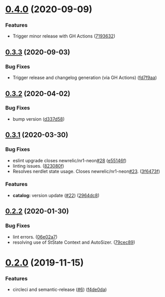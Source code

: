 # [0.4.0](https://github.com/newrelic/nr1-neon/compare/v0.3.3...v0.4.0) (2020-09-09)


### Features

* Trigger minor release with GH Actions ([7193632](https://github.com/newrelic/nr1-neon/commit/71936322ea210bd6c4178569fe90b0f69cc5bf3a))

## [0.3.3](https://github.com/newrelic/nr1-neon/compare/v0.3.2...v0.3.3) (2020-09-03)


### Bug Fixes

* Trigger release and changelog generation (via GH Actions) ([fd7f9aa](https://github.com/newrelic/nr1-neon/commit/fd7f9aa9263699e4fe99cb57e1895c2fdbfe3ee1))

## [0.3.2](https://github.com/newrelic/nr1-neon/compare/v0.3.1...v0.3.2) (2020-04-02)


### Bug Fixes

* bump version ([d337d58](https://github.com/newrelic/nr1-neon/commit/d337d587acc3a68a3a6ca1c467e39be8dc0e691e))

## [0.3.1](https://github.com/newrelic/nr1-neon/compare/v0.3.0...v0.3.1) (2020-03-30)

### Bug Fixes

- eslint upgrade closes newrelic/nr1-neon[#28](https://github.com/newrelic/nr1-neon/issues/28) ([e55146f](https://github.com/newrelic/nr1-neon/commit/e55146f823db6eeec18fe939e1b16e216201c7b5))
- linting issues. ([823080f](https://github.com/newrelic/nr1-neon/commit/823080fc38d87092519349f1a0163c45fad8022b))
- Resolves nerdlet state usage. Closes newrelic/nr1-neon[#23](https://github.com/newrelic/nr1-neon/issues/23). ([3f6473f](https://github.com/newrelic/nr1-neon/commit/3f6473f29cb4f331284d063029f7f34d4c1ca835))

### Features

- **catalog:** version update ([#22](https://github.com/newrelic/nr1-neon/issues/22)) ([2964dc8](https://github.com/newrelic/nr1-neon/commit/2964dc897120da0998b3cfb65a575d649c141f67))

## [0.2.2](https://github.com/newrelic/nr1-neon/compare/v0.2.1...v0.2.2) (2020-01-30)

### Bug Fixes

- lint errors. ([06e02a7](https://github.com/newrelic/nr1-neon/commit/06e02a7cdea19ab682a16b2a5280e713334f0cf7))
- resolving use of StState Context and AutoSizer. ([79cec89](https://github.com/newrelic/nr1-neon/commit/79cec8991160e973a681bf2b5c75e47cda6d5145))

# [0.2.0](https://github.com/newrelic/nr1-neon/compare/v0.1.1...v0.2.0) (2019-11-15)

### Features

- circleci and semantic-release ([#6](https://github.com/newrelic/nr1-neon/issues/6)) ([f4de0da](https://github.com/newrelic/nr1-neon/commit/f4de0daac9bcfd1d4119cae62e07746e941b4cd5))
